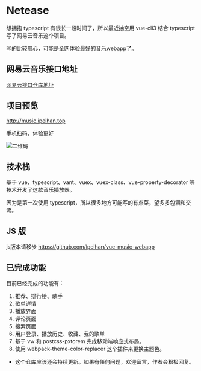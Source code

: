 # Netease
想拥抱 typescript 有很长一段时间了，所以最近抽空用 vue-cli3 结合 typescript 写了网易云音乐这个项目。

写的比较用心，可能是全网体验最好的音乐webapp了。


## 网易云音乐接口地址
[网易云接口仓库地址](https://github.com/Binaryify/NeteaseCloudMusicApi)


## 项目预览
http://music.ipeihan.top

手机扫码，体验更好

![二维码](http://images.ipeihan.top/20191021164510.png)


## 技术栈
基于 vue、typescript、vant、vuex、vuex-class、vue-property-decorator 等技术开发了这款音乐播放器。

因为是第一次使用 typescript，所以很多地方可能写的有点菜，望多多包涵和交流。

## JS 版
js版本请移步 https://github.com/lpeihan/vue-music-webapp


## 已完成功能
目前已经完成的功能有：

1. 推荐、排行榜、歌手
2. 歌单详情
3. 播放界面
4. 评论页面
5. 搜索页面
6. 用户登录、播放历史、收藏、我的歌单
7. 基于 vw 和 postcss-pxtorem 完成移动端响应式布局。
8. 使用 webpack-theme-color-replacer 这个插件来更换主题色。



* 这个仓库应该还会持续更新。如果有任何问题，欢迎留言，作者会积极回复。
